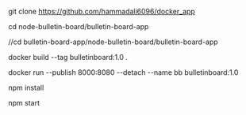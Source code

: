 git clone https://github.com/hammadali6096/docker_app

cd node-bulletin-board/bulletin-board-app

//cd bulletin-board-app/node-bulletin-board/bulletin-board-app

docker build --tag bulletinboard:1.0 .

docker run --publish 8000:8080 --detach --name bb bulletinboard:1.0

npm install

npm start
